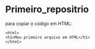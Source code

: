 # Primeiro_repositrio

para copiar o código em HTML:
```
<html>
<h1>Meu primeiro arquivo em HTML</h1>
</html>
```
